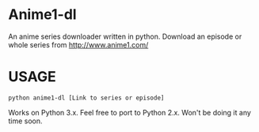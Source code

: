 Anime1-dl
===========================

An anime series downloader written in python. Download an episode or whole series from http://www.anime1.com/

USAGE
===========================
	python anime1-dl [Link to series or episode]

Works on Python 3.x.
Feel free to port to Python 2.x.
Won't be doing it any time soon.
